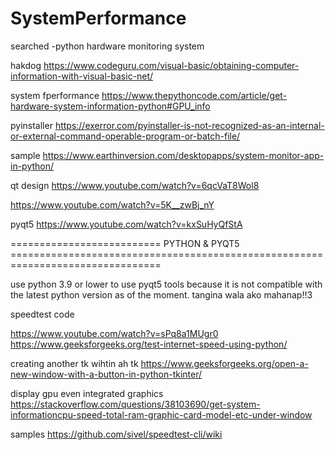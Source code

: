 # SystemPerformance
searched
-python hardware monitoring system


hakdog
https://www.codeguru.com/visual-basic/obtaining-computer-information-with-visual-basic-net/

system fperformance
https://www.thepythoncode.com/article/get-hardware-system-information-python#GPU_info

pyinstaller
https://exerror.com/pyinstaller-is-not-recognized-as-an-internal-or-external-command-operable-program-or-batch-file/

sample
https://www.earthinversion.com/desktopapps/system-monitor-app-in-python/

qt design
https://www.youtube.com/watch?v=6qcVaT8Wol8

https://www.youtube.com/watch?v=5K__zwBj_nY

pyqt5
https://www.youtube.com/watch?v=kxSuHyQfStA


==========================   PYTHON & PYQT5 ================================================================================



use python 3.9 or lower to use pyqt5 tools because it is not compatible with the latest python version as of the moment.
tangina wala ako mahanap!!3


speedtest code

https://www.youtube.com/watch?v=sPq8a1MUgr0
https://www.geeksforgeeks.org/test-internet-speed-using-python/

creating another tk wihtin ah tk
https://www.geeksforgeeks.org/open-a-new-window-with-a-button-in-python-tkinter/


display gpu even integrated graphics
https://stackoverflow.com/questions/38103690/get-system-informationcpu-speed-total-ram-graphic-card-model-etc-under-window

samples
https://github.com/sivel/speedtest-cli/wiki
